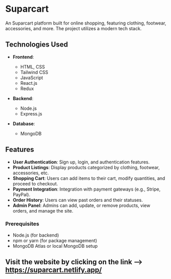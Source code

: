 # Suparcart 

An Suparcart platform built for online shopping, featuring clothing, footwear, accessories, and more. The project utilizes a modern tech stack.

## Technologies Used

- **Frontend**:
  - HTML, CSS
  - Tailwind CSS 
  - JavaScript
  - React.js 
  - Redux

- **Backend**:
  - Node.js
  - Express.js 

- **Database**:
  - MongoDB 

## Features

- **User Authentication**: Sign up, login, and authentication features.
- **Product Listings**: Display products categorized by clothing, footwear, accessories, etc.
- **Shopping Cart**: Users can add items to their cart, modify quantities, and proceed to checkout.
- **Payment Integration**: Integration with payment gateways (e.g., Stripe, PayPal).
- **Order History**: Users can view past orders and their statuses.
- **Admin Panel**: Admins can add, update, or remove products, view orders, and manage the site.

### Prerequisites

- Node.js (for backend)
- npm or yarn (for package management)
- MongoDB Atlas or local MongoDB setup

## Visit the website by clicking on the link --> https://suparcart.netlify.app/
